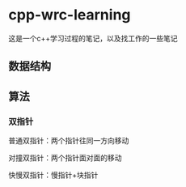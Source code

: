 # cpp-wrc-learning
这是一个c++学习过程的笔记，以及找工作的一些笔记


## 数据结构


## 算法
### 双指针
普通双指针：两个指针往同一方向移动


对撞双指针：两个指针面对面的移动



快慢双指针：慢指针+块指针

